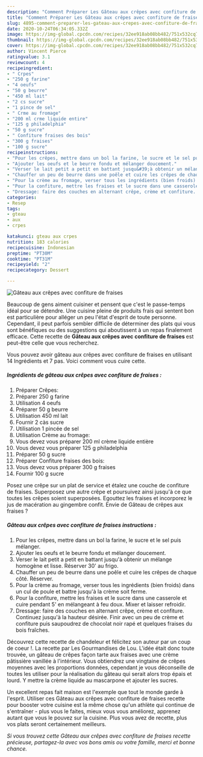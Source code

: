 ```yaml
---
description: "Comment Préparer Les Gâteau aux crêpes avec confiture de fraises"
title: "Comment Préparer Les Gâteau aux crêpes avec confiture de fraises"
slug: 4895-comment-preparer-les-gateau-aux-crepes-avec-confiture-de-fraises
date: 2020-10-24T06:34:05.332Z
image: https://img-global.cpcdn.com/recipes/32ee918ab08bb482/751x532cq70/gateau-aux-crepes-avec-confiture-de-fraises-photo-principale-de-la-recette.jpg
thumbnail: https://img-global.cpcdn.com/recipes/32ee918ab08bb482/751x532cq70/gateau-aux-crepes-avec-confiture-de-fraises-photo-principale-de-la-recette.jpg
cover: https://img-global.cpcdn.com/recipes/32ee918ab08bb482/751x532cq70/gateau-aux-crepes-avec-confiture-de-fraises-photo-principale-de-la-recette.jpg
author: Vincent Pierce
ratingvalue: 3.1
reviewcount: 4
recipeingredient:
- " Crpes"
- "250 g farine"
- "4 oeufs"
- "50 g beurre"
- "450 ml lait"
- "2 cs sucre"
- "1 pince de sel"
- " Crme au fromage"
- "200 ml crme liquide entire"
- "125 g philadelphia"
- "50 g sucre"
- " Confiture fraises des bois"
- "300 g fraises"
- "100 g sucre"
recipeinstructions:
- "Pour les crêpes, mettre dans un bol la farine, le sucre et le sel puis mélanger."
- "Ajouter les oeufs et le beurre fondu et mélanger doucement."
- "Verser le lait petit a petit en battant jusqu&#39;à obtenir un mélange homogène et lisse. Réserver 30&#39; au frigo."
- "Chauffer un peu de beurre dans une poêle et cuire les crêpes de chaque côté. Réserver."
- "Pour la crème au fromage, verser tous les ingrédients (bien froids) dans un cul de poule et battre jusqu&#39;à la crème soit ferme."
- "Pour la confiture, mettre les fraises et le sucre dans une casserole et cuire pendant 5&#39; en mélangeant à feu doux. Mixer et laisser refroidir."
- "Dressage: faire des couches en alternant crêpe, crème et confiture. Continuez jusqu&#39;à la hauteur désirée. Finir avec un peu de crème et confiture puis saupoudrez de chocolat noir rapé et quelques fraises du bois fraîches."
categories:
- Resep
tags:
- gteau
- aux
- crpes

katakunci: gteau aux crpes 
nutrition: 183 calories
recipecuisine: Indonesian
preptime: "PT30M"
cooktime: "PT31M"
recipeyield: "2"
recipecategory: Dessert

---
```



![Gâteau aux crêpes avec confiture de fraises](https://img-global.cpcdn.com/recipes/32ee918ab08bb482/751x532cq70/gateau-aux-crepes-avec-confiture-de-fraises-photo-principale-de-la-recette.jpg)

Beaucoup de gens aiment cuisiner et pensent que c'est le passe-temps idéal pour se détendre. Une cuisine pleine de produits frais qui sentent bon est particulière pour alléger un peu l'état d'esprit de toute personne. Cependant, il peut parfois sembler difficile de déterminer des plats qui vous sont bénéfiques ou des suggestions qui aboutissent à un repas finalement efficace. Cette recette de <strong> Gâteau aux crêpes avec confiture de fraises </strong> est peut-être celle que vous recherchez.

<!--inarticleads1-->

Vous pouvez avoir gâteau aux crêpes avec confiture de fraises en utilisant 14 Ingrédients et 7 pas. Voici comment vous cuire cette.

##### Ingrédients de gâteau aux crêpes avec confiture de fraises :

1. Préparer  Crêpes:
1. Préparer 250 g farine
1. Utilisation 4 oeufs
1. Préparer 50 g beurre
1. Utilisation 450 ml lait
1. Fournir 2 càs sucre
1. Utilisation 1 pincée de sel
1. Utilisation  Crème au fromage:
1. Vous devez vous préparer 200 ml crème liquide entière
1. Vous devez vous préparer 125 g philadelphia
1. Préparer 50 g sucre
1. Préparer  Confiture fraises des bois:
1. Vous devez vous préparer 300 g fraises
1. Fournir 100 g sucre


Posez une crêpe sur un plat de service et étalez une couche de confiture de fraises. Superposez une autre crêpe et poursuivez ainsi jusqu&#39;à ce que toutes les crêpes soient superposées. Egouttez les fraises et incorporez le jus de macération au gingembre confit. Envie de Gâteau de crêpes aux fraises ? 

<!--inarticleads2-->

##### Gâteau aux crêpes avec confiture de fraises instructions :

1. Pour les crêpes, mettre dans un bol la farine, le sucre et le sel puis mélanger.
1. Ajouter les oeufs et le beurre fondu et mélanger doucement.
1. Verser le lait petit a petit en battant jusqu&#39;à obtenir un mélange homogène et lisse. Réserver 30&#39; au frigo.
1. Chauffer un peu de beurre dans une poêle et cuire les crêpes de chaque côté. Réserver.
1. Pour la crème au fromage, verser tous les ingrédients (bien froids) dans un cul de poule et battre jusqu&#39;à la crème soit ferme.
1. Pour la confiture, mettre les fraises et le sucre dans une casserole et cuire pendant 5&#39; en mélangeant à feu doux. Mixer et laisser refroidir.
1. Dressage: faire des couches en alternant crêpe, crème et confiture. Continuez jusqu&#39;à la hauteur désirée. Finir avec un peu de crème et confiture puis saupoudrez de chocolat noir rapé et quelques fraises du bois fraîches.


Découvrez cette recette de chandeleur et félicitez son auteur par un coup de coeur !. La recette par Les Gourmandises de Lou. L&#39;idée était donc toute trouvée, un gâteau de crêpes façon tarte aux fraises avec une crème pâtissière vanillée à l&#39;intérieur. Vous obtiendrez une vingtaine de crêpes moyennes avec les proportions données, cependant je vous déconseille de toutes les utiliser pour la réalisation du gâteau qui serait alors trop épais et lourd. Y mettre la crème liquide au mascarpone et ajouter les sucres. 

<!--inarticleads1-->

<p>
Un excellent repas fait maison est l'exemple que tout le monde garde à l'esprit. Utiliser ces Gâteau aux crêpes avec confiture de fraises recette pour booster votre cuisine est la même chose qu'un athlète qui continue de s'entraîner - plus vous le faites, mieux vous vous améliorez, apprenez autant que vous le pouvez sur la cuisine. Plus vous avez de recette, plus vos plats seront certainement meilleurs.
</p>

<p>
<i>Si vous trouvez cette Gâteau aux crêpes avec confiture de fraises recette précieuse, partagez-la avec vos bons amis ou votre famille, merci et bonne chance.</i>
</p>
